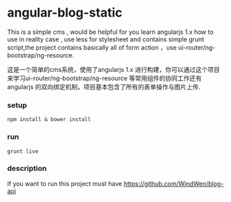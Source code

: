# angular-blog-static
This is a simple cms , would be helpful for you learn angularjs 1.x how to use in reality case , use less for stylesheet and contains simple grunt script,the project contains basically all of form action ，use ui-router/ng-bootstrap/ng-resource.   
 
这是一个简单的cms系统，使用了angularjs 1.x 进行构建，你可以通过这个项目来学习ui-router/ng-bootstrap/ng-resource 等常用组件的协同工作还有angularjs 的双向绑定机制，项目基本包含了所有的表单操作与图片上传.

### setup
```shell
npm install & bower install
```
### run
```shell
grunt live
```

### description
If you want to run this project must have https://github.com/WindWen/blog-api 
